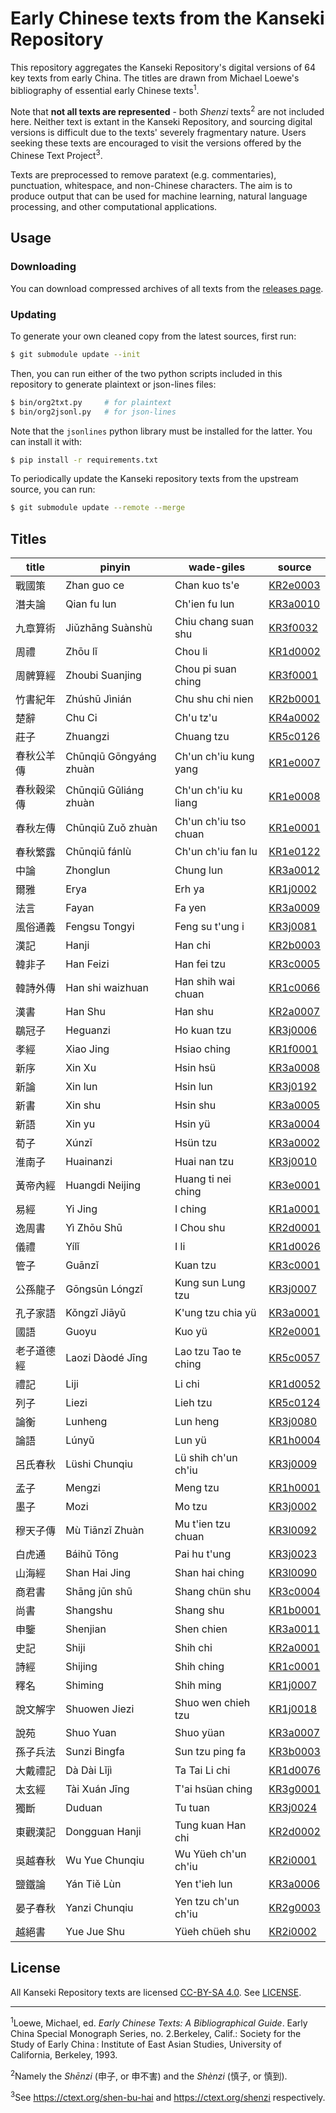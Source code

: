 # Early Chinese texts from the Kanseki Repository
This repository aggregates the Kanseki Repository's digital versions of 64 key texts from early China. The titles are drawn from Michael Loewe's bibliography of essential early Chinese texts<sup>1</sup>.

Note that **not all texts are represented** - both _Shenzi_ texts<sup>2</sup> are not included here. Neither text is extant in the Kanseki Repository, and sourcing digital versions is difficult due to the texts' severely fragmentary nature. Users seeking these texts are encouraged to visit the versions offered by the Chinese Text Project<sup>3</sup>.

Texts are preprocessed to remove paratext (e.g. commentaries), punctuation, whitespace, and non-Chinese characters. The aim is to produce output that can be used for machine learning, natural language processing, and other computational applications.

## Usage
### Downloading
You can download compressed archives of all texts from the [releases page](https://github.com/direct-phonology/ect-krp/releases).
### Updating
To generate your own cleaned copy from the latest sources, first run:
```sh
$ git submodule update --init
```
Then, you can run either of the two python scripts included in this repository to generate plaintext or json-lines files:
```sh
$ bin/org2txt.py     # for plaintext
$ bin/org2jsonl.py   # for json-lines
```
Note that the `jsonlines` python library must be installed for the latter. You can install it with:
```sh
$ pip install -r requirements.txt
```
To periodically update the Kanseki repository texts from the upstream source, you can run:
```sh
$ git submodule update --remote --merge
```
## Titles
|title|pinyin|wade-giles|source|
|-|-|-|-|
|戰國策|Zhan guo ce|Chan kuo ts'e|[KR2e0003](https://www.kanripo.org/text/KR2e0003/)|
|潛夫論|Qian fu lun|Ch'ien fu lun|[KR3a0010](https://www.kanripo.org/text/KR3a0010/)|
|九章算術|Jiǔzhāng Suànshù|Chiu chang suan shu|[KR3f0032](https://www.kanripo.org/text/KR3f0032/)|
|周禮|Zhōu lǐ|Chou li|[KR1d0002](https://www.kanripo.org/text/KR1d0002/)|
|周髀算經|Zhoubi Suanjing|Chou pi suan ching|[KR3f0001](https://www.kanripo.org/text/KR3f0001/)|
|竹書紀年|Zhúshū Jìnián|Chu shu chi nien|[KR2b0001](https://www.kanripo.org/text/KR2b0001/)|
|楚辭|Chu Ci|Ch'u tz'u|[KR4a0002](https://www.kanripo.org/text/KR4a0002/)|
|莊子|Zhuangzi|Chuang tzu|[KR5c0126](https://www.kanripo.org/text/KR5c0126/)|
|春秋公羊傳|Chūnqiū Gōngyáng zhuàn|Ch'un ch'iu kung yang|[KR1e0007](https://www.kanripo.org/text/KR1e0007/)|
|春秋穀梁傳|Chūnqiū Gǔliáng zhuàn|Ch'un ch'iu ku liang|[KR1e0008](https://www.kanripo.org/text/KR1e0008/)|
|春秋左傳|Chūnqiū Zuǒ zhuàn|Ch'un ch'iu tso chuan|[KR1e0001](https://www.kanripo.org/text/KR1e0001/)|
|春秋繁露|Chūnqiū fánlù|Ch'un ch'iu fan lu|[KR1e0122](https://www.kanripo.org/text/KR1e0122/)|
|中論|Zhonglun|Chung lun|[KR3a0012](https://www.kanripo.org/text/KR3a0012/)|
|爾雅|Erya|Erh ya|[KR1j0002](https://www.kanripo.org/text/KR1j0002/)|
|法言|Fayan|Fa yen|[KR3a0009](https://www.kanripo.org/text/KR3a0009/)|
|風俗通義|Fengsu Tongyi|Feng su t'ung i|[KR3j0081](https://www.kanripo.org/text/KR3j0081/)|
|漢記|Hanji|Han chi|[KR2b0003](https://www.kanripo.org/text/KR2b0003/)|
|韓非子|Han Feizi|Han fei tzu|[KR3c0005](https://www.kanripo.org/text/KR3c0005/)|
|韓詩外傳|Han shi waizhuan|Han shih wai chuan|[KR1c0066](https://www.kanripo.org/text/KR1c0066/)|
|漢書|Han Shu|Han shu|[KR2a0007](https://www.kanripo.org/text/KR2a0007/)|
|鶡冠子|Heguanzi|Ho kuan tzu|[KR3j0006](https://www.kanripo.org/text/KR3j0006/)|
|孝經|Xiao Jing|Hsiao ching|[KR1f0001](https://www.kanripo.org/text/KR1f0001/)|
|新序|Xin Xu|Hsin hsü|[KR3a0008](https://www.kanripo.org/text/KR3a0008/)|
|新論|Xin lun|Hsin lun|[KR3j0192](https://www.kanripo.org/text/KR3j0192/)|
|新書|Xin shu|Hsin shu|[KR3a0005](https://www.kanripo.org/text/KR3a0005/)|
|新語|Xin yu|Hsin yü|[KR3a0004](https://www.kanripo.org/text/KR3a0004/)|
|荀子|Xúnzǐ|Hsün tzu|[KR3a0002](https://www.kanripo.org/text/KR3a0002/)|
|淮南子|Huainanzi|Huai nan tzu|[KR3j0010](https://www.kanripo.org/text/KR3j0010/)|
|黃帝內經|Huangdi Neijing|Huang ti nei ching|[KR3e0001](https://www.kanripo.org/text/KR3e0001/)|
|易經|Yi Jing|I ching|[KR1a0001](https://www.kanripo.org/text/KR1a0001/)|
|逸周書|Yì Zhōu Shū|I Chou shu|[KR2d0001](https://www.kanripo.org/text/KR2d0001/)|
|儀禮|Yílǐ|I li|[KR1d0026](https://www.kanripo.org/text/KR1d0026/)|
|管子|Guānzǐ|Kuan tzu|[KR3c0001](https://www.kanripo.org/text/KR3c0001/)|
|公孫龍子|Gōngsūn Lóngzǐ|Kung sun Lung tzu|[KR3j0007](https://www.kanripo.org/text/KR3j0007/)|
|孔子家語|Kǒngzǐ Jiāyǔ|K'ung tzu chia yü|[KR3a0001](https://www.kanripo.org/text/KR3a0001/)|
|國語|Guoyu|Kuo yü|[KR2e0001](https://www.kanripo.org/text/KR2e0001/)|
|老子道德經|Laozi Dàodé Jīng|Lao tzu Tao te ching|[KR5c0057](https://www.kanripo.org/text/KR5c0057/)|
|禮記|Liji|Li chi|[KR1d0052](https://www.kanripo.org/text/KR1d0052/)|
|列子|Liezi|Lieh tzu|[KR5c0124](https://www.kanripo.org/text/KR5c0124/)|
|論衡|Lunheng|Lun heng|[KR3j0080](https://www.kanripo.org/text/KR3j0080/)|
|論語|Lúnyǔ|Lun yü|[KR1h0004](https://www.kanripo.org/text/KR1h0004/)|
|呂氏春秋|Lüshi Chunqiu|Lü shih ch'un ch'iu|[KR3j0009](https://www.kanripo.org/text/KR3j0009/)|
|孟子|Mengzi|Meng tzu|[KR1h0001](https://www.kanripo.org/text/KR1h0001/)|
|墨子|Mozi|Mo tzu|[KR3j0002](https://www.kanripo.org/text/KR3j0002/)|
|穆天子傳|Mù Tiānzǐ Zhuàn|Mu t'ien tzu chuan|[KR3l0092](https://www.kanripo.org/text/KR3l0092/)|
|白虎通|Báihǔ Tōng|Pai hu t'ung|[KR3j0023](https://www.kanripo.org/text/KR3j0023/)|
|山海經|Shan Hai Jing|Shan hai ching|[KR3l0090](https://www.kanripo.org/text/KR3l0090/)|
|商君書|Shāng jūn shū|Shang chün shu|[KR3c0004](https://www.kanripo.org/text/KR3c0004/)|
|尚書|Shangshu|Shang shu|[KR1b0001](https://www.kanripo.org/text/KR1b0001/)|
|申鑒|Shenjian|Shen chien|[KR3a0011](https://www.kanripo.org/text/KR3a0011/)|
|史記|Shiji|Shih chi|[KR2a0001](https://www.kanripo.org/text/KR2a0001/)|
|詩經|Shijing|Shih ching|[KR1c0001](https://www.kanripo.org/text/KR1c0001/)|
|釋名|Shiming|Shih ming|[KR1j0007](https://www.kanripo.org/text/KR1j0007/)|
|說文解字|Shuowen Jiezi|Shuo wen chieh tzu|[KR1j0018](https://www.kanripo.org/text/KR1j0018/)|
|說苑|Shuo Yuan|Shuo yüan|[KR3a0007](https://www.kanripo.org/text/KR3a0007/)|
|孫子兵法|Sunzi Bingfa|Sun tzu ping fa|[KR3b0003](https://www.kanripo.org/text/KR3b0003/)|
|大戴禮記|Dà Dài Lǐjì|Ta Tai Li chi|[KR1d0076](https://www.kanripo.org/text/KR1d0076/)|
|太玄經|Tài Xuán Jīng|T'ai hsüan ching|[KR3g0001](https://www.kanripo.org/text/KR3g0001/)|
|獨斷|Duduan|Tu tuan|[KR3j0024](https://www.kanripo.org/text/KR3j0024/)|
|東觀漢記|Dongguan Hanji|Tung kuan Han chi|[KR2d0002](https://www.kanripo.org/text/KR2d0002/)|
|吳越春秋|Wu Yue Chunqiu|Wu Yüeh ch'un ch'iu|[KR2i0001](https://www.kanripo.org/text/KR2i0001/)|
|鹽鐵論|Yán Tiě Lùn|Yen t'ieh lun|[KR3a0006](https://www.kanripo.org/text/KR3a0006/)|
|晏子春秋|Yanzi Chunqiu|Yen tzu ch'un ch'iu|[KR2g0003](https://www.kanripo.org/text/KR2g0003/)|
|越絕書|Yue Jue Shu|Yüeh chüeh shu|[KR2i0002](https://www.kanripo.org/text/KR2i0002/)|

## License
All Kanseki Repository texts are licensed [CC-BY-SA 4.0](https://creativecommons.org/licenses/by-sa/4.0/legalcode). See [LICENSE](LICENSE).

---

<sup>1</sup>Loewe, Michael, ed. _Early Chinese Texts: A Bibliographical Guide_. Early China Special Monograph Series, no. 2.Berkeley, Calif.: Society for the Study of Early China : Institute of East Asian Studies, University of California, Berkeley, 1993.

<sup>2</sup>Namely the _Shēnzi_ (申子, or 申不害) and the _Shènzi_ (慎子, or 慎到).

<sup>3</sup>See <https://ctext.org/shen-bu-hai> and <https://ctext.org/shenzi> respectively.
